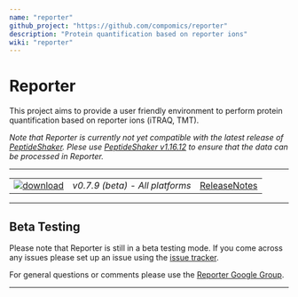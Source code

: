 ```yaml
---
name: "reporter"
github_project: "https://github.com/compomics/reporter"
description: "Protein quantification based on reporter ions"
wiki: "reporter"
---
```


# Reporter #

This project aims to provide a user friendly environment to perform protein quantification based on reporter ions (iTRAQ, TMT).

_Note that Reporter is currently not yet compatible with the latest release of [PeptideShaker](http://compomics.github.io/projects/peptide-shaker.html). Plese use [PeptideShaker v1.16.12](http://genesis.ugent.be/maven2/eu/isas/peptideshaker/PeptideShaker/1.16.12/PeptideShaker-1.16.12.zip) to ensure that the data can be processed in Reporter._

---

|   |   |   |
| :------------------------- | :---------------: | :--: |
| [![download](https://github.com/compomics/reporter/wiki/images/download_button.png)](http://genesis.ugent.be/maven2/eu/isas/reporter/Reporter/0.7.9/Reporter-0.7.9.zip) | *v0.7.9 (beta) - All platforms* | [ReleaseNotes](/projects/reporter/wiki/releasenotes.html) |

---

## Beta Testing ##

Please note that Reporter is still in a beta testing mode. If you come across any issues please set up an issue using the [issue tracker](https://github.com/compomics/reporter/issues).

For general questions or comments please use the [Reporter Google Group](https://groups.google.com/forum/#!forum/reporter_software).

---
